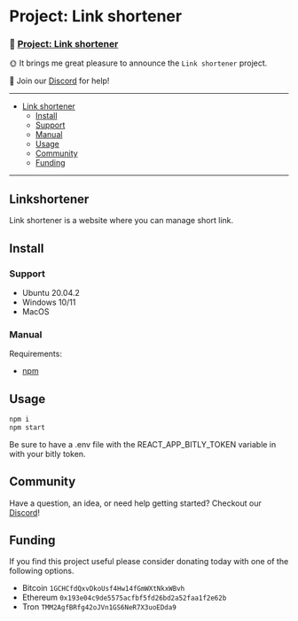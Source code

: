 # Project: Link shortener

### 📌 [Project: Link shortener](https://github.com/ByFishh/bitly-front)

🌞 It brings me great pleasure to announce the `Link shortener` project.

👋 Join our [Discord](https://discord.gg/) for help!

---

- [Link shortener](#Linkshortener)
  - [Install](#Install)
  - [Support](#Support)
  - [Manual](#Manual)
  - [Usage](#Usage)
  - [Community](#Community)
  - [Funding](#Funding)

---

## Linkshortener

Link shortener is a website where you can manage short link.

## Install

### Support

- Ubuntu 20.04.2
- Windows 10/11
- MacOS

### Manual

Requirements:

- [npm](https://www.npmjs.com/)

## Usage

```bash
npm i
npm start
```

Be sure to have a .env file with the REACT_APP_BITLY_TOKEN variable in with your bitly token.

## Community

Have a question, an idea, or need help getting started? Checkout our [Discord](https://discord.gg/)!

## Funding

If you find this project useful please consider donating today with one of the following options.

- Bitcoin `1GCHCfdQxvDkoUsf4Hw14fGmWXtNkxWBvh`
- Ethereum `0x193e04c9de5575acfbf5fd26bd2a52faa1f2e62b`
- Tron `TMM2AgfBRfg42oJVn1GS6NeR7X3uoEDda9`